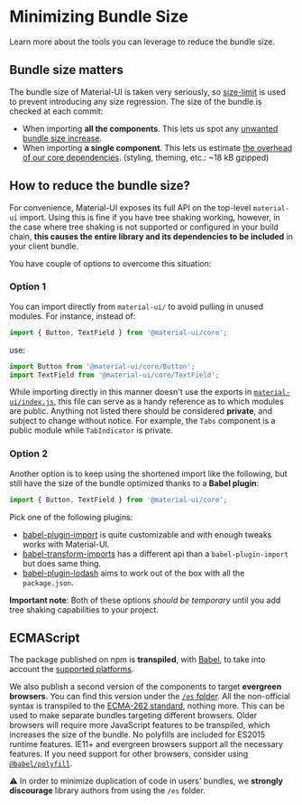 # Minimizing Bundle Size

<p class="description">Learn more about the tools you can leverage to reduce the bundle size.</p>

## Bundle size matters

The bundle size of Material-UI is taken very seriously, so
[size-limit](https://github.com/ai/size-limit) is used to prevent introducing any size regression.
The size of the bundle is checked at each commit:
- When importing **all the components**. This lets us spot any [unwanted bundle size increase](https://github.com/mui-org/material-ui/blob/v3.x/.size-limit.js#L30).
- When importing **a single component**. This lets us estimate [the overhead of our core dependencies](https://github.com/mui-org/material-ui/blob/v3.x/.size-limit.js#L24). (styling, theming, etc.: ~18 kB gzipped)

## How to reduce the bundle size?

For convenience, Material-UI exposes its full API on the top-level `material-ui` import.
Using this is fine if you have tree shaking working,
however, in the case where tree shaking is not supported or configured in your build chain, **this causes the entire library and its dependencies to be included** in your client bundle.

You have couple of options to overcome this situation:

### Option 1

You can import directly from `material-ui/` to avoid pulling in unused modules. For instance, instead of:

```js
import { Button, TextField } from '@material-ui/core';
```

use:

```js
import Button from '@material-ui/core/Button';
import TextField from '@material-ui/core/TextField';
```

While importing directly in this manner doesn't use the exports in [`material-ui/index.js`](https://github.com/mui-org/material-ui/blob/v3.x/packages/material-ui/src/index.js), this file can serve as a handy reference as to which modules are public.
Anything not listed there should be considered **private**, and subject to change without notice.
For example, the `Tabs` component is a public module while `TabIndicator` is private.

### Option 2

Another option is to keep using the shortened import like the following, but still have the size of the bundle optimized thanks to a **Babel plugin**:

```js
import { Button, TextField } from '@material-ui/core';
```

Pick one of the following plugins:

- [babel-plugin-import](https://github.com/ant-design/babel-plugin-import) is quite customizable and with enough tweaks works with Material-UI.
- [babel-transform-imports](https://bitbucket.org/amctheatres/babel-transform-imports) has a different api than a `babel-plugin-import` but does same thing.
- [babel-plugin-lodash](https://github.com/lodash/babel-plugin-lodash) aims to work out of the box with all the `package.json`.

**Important note**: Both of these options *should be temporary* until you add tree shaking capabilities to your project.

## ECMAScript

The package published on npm is **transpiled**, with [Babel](https://github.com/babel/babel), to take into account the [supported platforms](/getting-started/supported-platforms/).

We also publish a second version of the components to target **evergreen browsers**.
You can find this version under the [`/es` folder](https://unpkg.com/@material-ui/core/es/).
All the non-official syntax is transpiled to the [ECMA-262 standard](https://www.ecma-international.org/publications/standards/Ecma-262.htm), nothing more.
This can be used to make separate bundles targeting different browsers.
Older browsers will require more JavaScript features to be transpiled,
which increases the size of the bundle.
No polyfills are included for ES2015 runtime features. IE11+ and evergreen browsers support all the
necessary features. If you need support for other browsers, consider using
[`@babel/polyfill`](https://www.npmjs.com/package/@babel/polyfill).

⚠️ In order to minimize duplication of code in users' bundles, we **strongly discourage** library authors from using the `/es` folder.
